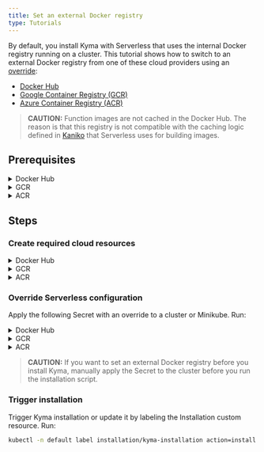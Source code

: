 ```yaml
---
title: Set an external Docker registry
type: Tutorials
---
```


By default, you install Kyma with Serverless that uses the internal Docker registry running on a cluster. This tutorial shows how to switch to an external Docker registry from one of these cloud providers using an [override](/root/kyma/#configuration-helm-overrides-for-kyma-installation):

- [Docker Hub](https://hub.docker.com/)
- [Google Container Registry (GCR)](https://cloud.google.com/container-registry)
- [Azure Container Registry (ACR)](https://azure.microsoft.com/en-us/services/container-registry/)

> **CAUTION:** Function images are not cached in the Docker Hub. The reason is that this registry is not compatible with the caching logic defined in [Kaniko](https://cloud.google.com/cloud-build/docs/kaniko-cache) that Serverless uses for building images.

## Prerequisites

<div tabs name="prerequisites" group="external-docker-registry">
  <details>
  <summary label="docker-hub">
  Docker Hub
  </summary>

- [kubectl](https://kubernetes.io/docs/tasks/tools/install-kubectl/)

  </details>
  <details>
  <summary label="gcr">
  GCR
  </summary>

- [kubectl](https://kubernetes.io/docs/tasks/tools/install-kubectl/)
- [gcloud](https://cloud.google.com/sdk/gcloud/)
- [Google Cloud Platform (GCP)](https://cloud.google.com) project

  </details>
  <details>
  <summary label="acr">
  ACR
  </summary>

- [kubectl](https://kubernetes.io/docs/tasks/tools/install-kubectl/)
- [Azure CLI](https://docs.microsoft.com/en-us/cli/azure)
- [Microsoft Azure](http://azure.com) subscription

  </details>
</div>

## Steps

### Create required cloud resources

<div tabs name="create-required-cloud-resources" group="external-docker-registry">
  <details>
  <summary label="docker-hub">
  Docker Hub
  </summary>

1. Run the `export {VARIABLE}={value}` command to set up the following environment variables, where:

    - **USERNAME** is the name of the account in the Docker Hub.
    - **PASSWORD** is the password for the account in the Docker Hub.
    - **SERVER_ADDRESS** is the server address of the Docker Hub. At the moment, Kyma only supports the `https://index.docker.io/v1/` server address.
    - **REGISTRY_ADDRESS** is the registry address in the Docker Hub.

    > **TIP:** Usually the Docker registry address is the same as the account name.

    Example:

    ```bash
    export USERNAME=kyma-rocks
    export PASSWORD=admin123
    export SERVER_ADDRESS=https://index.docker.io/v1/
    export REGISTRY_ADDRESS=kyma-rocks
    ```

  </details>
  <details>
  <summary label="gcr">
  GCR
  </summary>

To use GCR, create a Google service account that has a private key and the **Storage Admin** role permissions. Follow these steps:

1. Run the `export {VARIABLE}={value}` command to set up the following environment variables, where:

    - **SA_NAME** is the name of the service account.
    - **SA_DISPLAY_NAME** is the display name of the service account.
    - **PROJECT** is the GCP project ID.
    - **SECRET_FILE** is the path to the private key.
    - **ROLE** is the **Storage Admin** role bound to the service account.
    - **SERVER_ADDRESS** is the server address of the Docker registry.

    Example:

    ```bash
    export SA_NAME=my-service-account
    export SA_DISPLAY_NAME=service-account
    export PROJECT=test-project-012345
    export SECRET_FILE=my-private-key-path
    export ROLE=roles/storage.admin
    export SERVER_ADDRESS=gcr.io
    ```

2. When you communicate with Google Cloud for the first time, set the context for your Google Cloud project. Run this command:

    ```bash
    gcloud config set project ${PROJECT}
    ```

3. Create a service account. Run:

    ```bash
    gcloud iam service-accounts create ${SA_NAME} --display-name ${SA_DISPLAY_NAME}
    ```

4. Add a policy binding for the **Storage Admin** role to the service account. Run:

    ```bash
    gcloud projects add-iam-policy-binding ${PROJECT} --member=serviceAccount:${SA_NAME}@${PROJECT}.iam.gserviceaccount.com --role=${ROLE}
    ```

5. Create a private key for the service account:

    ```bash
    gcloud iam service-accounts keys create ${SECRET_FILE} --iam-account=${SA_NAME}@${PROJECT}.iam.gserviceaccount.com
    ```

6. Export the private key as an environment variable:

    ```bash
    export GCS_KEY_JSON=$(< "$SECRET_FILE" base64 | tr -d '\n')
    ```

  </details>
  <details>
  <summary label="acr">
  ACR
  </summary>

Create an ACR and a service principal. Follow these steps:

1. Run the `export {VARIABLE}={value}` command to set up the following environment variables, where:

    - **AZ_REGISTRY_NAME** is the name of the ACR.
    - **AZ_RESOURCE_GROUP** is the name of the resource group.
    - **AZ_RESOURCE_GROUP_LOCATION** is the location of the resource group.
    - **AZ_SUBSCRIPTION_ID** is the ID of the Azure subscription.
    - **AZ_SERVICE_PRINCIPAL_NAME** is the name of the Azure service principal.
    - **ROLE** is the **acrpush** role bound to the service principal.
    - **SERVER_ADDRESS** is the server address of the Docker registry.

    Example:

    ```bash
    export AZ_REGISTRY_NAME=registry
    export AZ_RESOURCE_GROUP=my-resource-group
    export AZ_RESOURCE_GROUP_LOCATION=westeurope
    export AZ_SUBSCRIPTION_ID=123456-123456-123456-1234567
    export AZ_SERVICE_PRINCIPAL_NAME=acr-service-principal
    export ROLE=acrpush
    export SERVER_ADDRESS=azurecr.io
    ```

2. When you communicate with Microsoft Azure for the first time, log into your Azure account. Run this command:

    ```bash
    az login
    ```

3. Create a resource group. Run:

    ```bash
    az group create --name ${AZ_RESOURCE_GROUP} --location ${AZ_RESOURCE_GROUP_LOCATION} --subscription ${AZ_SUBSCRIPTION_ID}
    ```

4. Create an ACR. Run:

    ```bash
    az acr create --name ${AZ_REGISTRY_NAME} --resource-group ${AZ_RESOURCE_GROUP} --subscription ${AZ_SUBSCRIPTION_ID} --sku {Basic, Classic, Premium, Standard}
    ```

5. Obtain the full ACR ID. Run:

    ```bash
    export AZ_REGISTRY_ID=$(az acr show --name ${AZ_REGISTRY_NAME} --query id --output tsv)
    ```

6. Create a service principal with rights scoped to the ACR. Run:

    ```bash
    export SP_PASSWORD=$(az ad sp create-for-rbac --name http://${AZ_SERVICE_PRINCIPAL_NAME} --scopes ${AZ_REGISTRY_ID} --role ${ROLE} --query password --output tsv)
    export SP_APP_ID=$(az ad sp show --id http://${AZ_SERVICE_PRINCIPAL_NAME} --query appId --output tsv)
    ```

   Alternatively, assign the desired role to the existing service principal. Run:

    ```bash
    export SP_APP_ID=$(az ad sp show --id http://${AZ_SERVICE_PRINCIPAL_NAME} --query appId --output tsv)
    export SP_PASSWORD=$(az ad sp show --id http://${AZ_SERVICE_PRINCIPAL_NAME} --query password --output tsv)
    az role assignment create --assignee ${SP_APP_ID} --scope ${AZ_REGISTRY_ID} --role ${ROLE}
    ```

  </details>
</div>

### Override Serverless configuration

Apply the following Secret with an override to a cluster or Minikube. Run:

<div tabs name="override" group="external-docker-registry">
  <details>
  <summary label="docker-hub">
  Docker Hub
  </summary>

```bash
cat <<EOF | kubectl apply -f -
apiVersion: v1
kind: Secret
metadata:
  name: serverless-overrides
  namespace: kyma-installer
  labels:
    installer: overrides
    component: serverless
    kyma-project.io/installation: ""
data:
  dockerRegistry.enableInternal: $(echo -n "false" | base64)
  dockerRegistry.username: $(echo -n "${USERNAME}" | base64)
  dockerRegistry.password: $(echo -n "${PASSWORD}" | base64)
  dockerRegistry.serverAddress: $(echo -n "${SERVER_ADDRESS}" | base64)
  dockerRegistry.registryAddress: $(echo -n "${REGISTRY_ADDRESS}" | base64)
EOF
```

  </details>
  <details>
  <summary label="gcr">
  GCR
  </summary>

```bash
cat <<EOF | kubectl apply -f -
apiVersion: v1
kind: Secret
metadata:
  name: serverless-overrides
  namespace: kyma-installer
  labels:
    installer: overrides
    component: serverless
    kyma-project.io/installation: ""
data:
  dockerRegistry.enableInternal: $(echo -n "false" | base64)
  dockerRegistry.username: $(echo -n "_json_key" | base64)
  dockerRegistry.password: "${GCS_KEY_JSON}"
  dockerRegistry.serverAddress: $(echo -n "${SERVER_ADDRESS}" | base64)
  dockerRegistry.registryAddress: $(echo -n "${SERVER_ADDRESS}/${PROJECT}" | base64)
EOF
```

  </details>
  <details>
  <summary label="acr">
  ACR
  </summary>

```bash
cat <<EOF | kubectl apply -f -
apiVersion: v1
kind: Secret
metadata:
  name: serverless-overrides
  namespace: kyma-installer
  labels:
    installer: overrides
    component: serverless
    kyma-project.io/installation: ""
data:
  dockerRegistry.enableInternal: $(echo -n "false" | base64)
  dockerRegistry.username: $(echo -n "${SP_APP_ID}" | base64)
  dockerRegistry.password: $(echo -n "${SP_PASSWORD}" | base64)
  dockerRegistry.serverAddress: $(echo -n "${AZ_REGISTRY_NAME}.${SERVER_ADDRESS}" | base64)
  dockerRegistry.registryAddress: $(echo -n "${AZ_REGISTRY_NAME}.${SERVER_ADDRESS}" | base64)
EOF
```

  </details>
</div>

> **CAUTION:** If you want to set an external Docker registry before you install Kyma, manually apply the Secret to the cluster before you run the installation script.

### Trigger installation

Trigger Kyma installation or update it by labeling the Installation custom resource. Run:

```bash
kubectl -n default label installation/kyma-installation action=install
```
